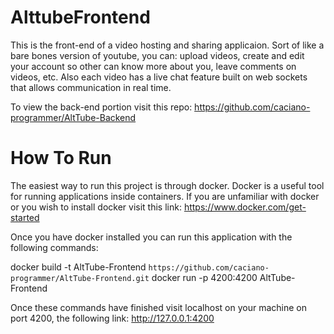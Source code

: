 # AlttubeFrontend
 This is the front-end of a video hosting and sharing applicaion. Sort of like a bare bones version of youtube, you can: upload videos, create and edit your account so other can know more about you, leave comments on videos, etc. Also each video has a live chat feature built on web sockets that allows communication in real time.
 
 To view the back-end portion visit this repo:
  https://github.com/caciano-programmer/AltTube-Backend
 
 # How To Run
  The easiest way to run this project is through docker. Docker is a useful tool for running applications inside containers.
  If you are unfamiliar with docker or you wish to install docker visit this link: https://www.docker.com/get-started
  
  Once you have docker installed you can run this application with the following commands:
  
  docker build -t AltTube-Frontend `https://github.com/caciano-programmer/AltTube-Frontend.git`
  docker run -p 4200:4200 AltTube-Frontend
  
  Once these commands have finished visit localhost on your machine on port 4200, the following link: http://127.0.0.1:4200
